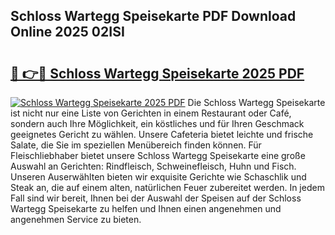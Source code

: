 ## Schloss Wartegg Speisekarte PDF Download Online 2025 02ISI

# <h2><a href="http://gcbexl.nevu.top/?p=Schloss+Wartegg+Speisekarte">🔗 👉🔴 Schloss Wartegg Speisekarte 2025 PDF</a></h2>

[![Schloss Wartegg Speisekarte 2025 PDF](https://i.imgur.com/dBaPXMq.png)](http://gcbexl.nevu.top/?p=Schloss+Wartegg+Speisekarte)
Die Schloss Wartegg Speisekarte ist nicht nur eine Liste von Gerichten in einem Restaurant oder Café, sondern auch Ihre Möglichkeit, ein köstliches und für Ihren Geschmack geeignetes Gericht zu wählen. Unsere Cafeteria bietet leichte und frische Salate, die Sie im speziellen Menübereich finden können. Für Fleischliebhaber bietet unsere Schloss Wartegg Speisekarte eine große Auswahl an Gerichten: Rindfleisch, Schweinefleisch, Huhn und Fisch. Unseren Auserwählten bieten wir exquisite Gerichte wie Schaschlik und Steak an, die auf einem alten, natürlichen Feuer zubereitet werden. In jedem Fall sind wir bereit, Ihnen bei der Auswahl der Speisen auf der Schloss Wartegg Speisekarte zu helfen und Ihnen einen angenehmen und angenehmen Service zu bieten.
